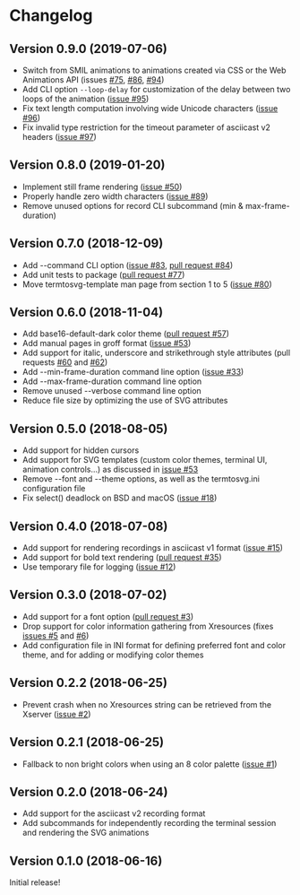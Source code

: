 # Changelog

## Version 0.9.0 (2019-07-06)

* Switch from SMIL animations to animations created via CSS or the Web Animations API (issues [#75](https://github.com/nbedos/termtosvg/issues/75),
[#86](https://github.com/nbedos/termtosvg/issues/86),
[#94](https://github.com/nbedos/termtosvg/issues/94))
* Add CLI option `--loop-delay` for customization of the delay between two loops of the animation ([issue #95](https://github.com/nbedos/termtosvg/issues/95))
* Fix text length computation involving wide Unicode characters ([issue #96](https://github.com/nbedos/termtosvg/issues/96))
* Fix invalid type restriction for the timeout parameter of asciicast v2 headers ([issue #97](https://github.com/nbedos/termtosvg/issues/97))


## Version 0.8.0 (2019-01-20)

* Implement still frame rendering ([issue #50](https://github.com/nbedos/termtosvg/issues/50))
* Properly handle zero width characters ([issue #89](https://github.com/nbedos/termtosvg/issues/89))
* Remove unused options for record CLI subcommand (min & max-frame-duration)

## Version 0.7.0 (2018-12-09)

* Add --command CLI option ([issue #83](https://github.com/nbedos/termtosvg/issues/83), [pull request #84](https://github.com/nbedos/termtosvg/pull/84))
* Add unit tests to package ([pull request #77](https://github.com/nbedos/termtosvg/pull/77))
* Move termtosvg-template man page from section 1 to 5 ([issue #80](https://github.com/nbedos/termtosvg/issues/80))

## Version 0.6.0 (2018-11-04)

* Add base16-default-dark color theme ([pull request #57](https://github.com/nbedos/termtosvg/pull/57))
* Add manual pages in groff format ([issue #53](https://github.com/nbedos/termtosvg/issues/53))
* Add support for italic, underscore and strikethrough style attributes (pull requests
[#60](https://github.com/nbedos/termtosvg/pull/60) and [#62](https://github.com/nbedos/termtosvg/pull/62))
* Add --min-frame-duration command line option ([issue #33](https://github.com/nbedos/termtosvg/issues/33))
* Add --max-frame-duration command line option
* Remove unused --verbose command line option
* Reduce file size by optimizing the use of SVG attributes


## Version 0.5.0 (2018-08-05)

* Add support for hidden cursors
* Add support for SVG templates (custom color themes, terminal UI, animation controls...) as
discussed in [issue #53](https://github.com/nbedos/termtosvg/issues/53)
* Remove --font and --theme options, as well as the termtosvg.ini configuration file
* Fix select() deadlock on BSD and macOS ([issue #18](https://github.com/nbedos/termtosvg/issues/18))


## Version 0.4.0 (2018-07-08)

* Add support for rendering recordings in asciicast v1 format ([issue #15](https://github.com/nbedos/termtosvg/issues/15))
* Add support for bold text rendering ([pull request #35](https://github.com/nbedos/termtosvg/pull/35))
* Use temporary file for logging ([issue #12](https://github.com/nbedos/termtosvg/issues/12))


## Version 0.3.0 (2018-07-02)

* Add support for a font option ([pull request #3](https://github.com/nbedos/termtosvg/pull/3))
* Drop support for color information gathering from Xresources (fixes [issues #5](https://github.com/nbedos/termtosvg/issues/5) and [#6](https://github.com/nbedos/termtosvg/issues/6))
* Add configuration file in INI format for defining preferred font and color theme, and for adding or modifying color themes


## Version 0.2.2 (2018-06-25)

* Prevent crash when no Xresources string can be retrieved from the Xserver ([issue #2](https://github.com/nbedos/termtosvg/issues/2))


## Version 0.2.1 (2018-06-25)

* Fallback to non bright colors when using an 8 color palette ([issue #1](https://github.com/nbedos/termtosvg/issues/1))


## Version 0.2.0 (2018-06-24)

* Add support for the asciicast v2 recording format
* Add subcommands for independently recording the terminal session and rendering the SVG animations


## Version 0.1.0 (2018-06-16)
Initial release!
